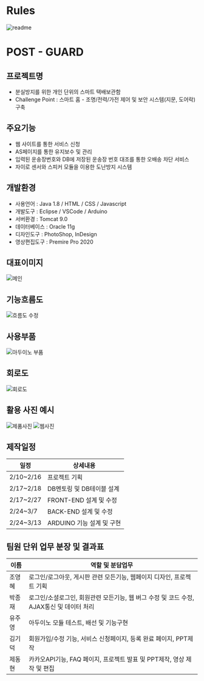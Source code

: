 # Rules
![readme](https://user-images.githubusercontent.com/97926463/156132420-6941a234-3327-4c6d-9377-e342cde74b88.png)


# POST - GUARD

## 프로젝트명
- 분실방지를 위한 개인 단위의 스마트 택배보관함
- Challenge Point : 스마트 홈 - 조명/전력/가전 제어 및 보안 시스템(지문, 도어락) 구축
## 주요기능
- 웹 사이트를 통한 서비스 신청
- AS페이지를 통한 유지보수 및 관리
- 입력된 운송장번호와 DB에 저장된 운송장 번호 대조를 통한 오배송 차단 서비스
- 자이로 센서와 스피커 모듈을 이용한 도난방지 시스템
## 개발환경
- 사용언어 : Java 1.8 / HTML / CSS / Javascript
- 개발도구 : Eclipse / VSCode / Arduino
- 서버환경 : Tomcat 9.0
- 데이터베이스 : Oracle 11g
- 디자인도구 : PhotoShop, InDesign
- 영상편집도구 : Premire Pro 2020
## 대표이미지
![메인](https://user-images.githubusercontent.com/97871608/158281988-4289b6a8-95ca-4b7c-a54b-315a07cef2f7.PNG)
## 기능흐름도
![흐름도 수정](https://user-images.githubusercontent.com/97871608/158286672-99666873-0da7-49be-88d5-2cf6b3352aa2.PNG)
## 사용부품
![아두이노 부품](https://user-images.githubusercontent.com/97871608/158282050-ded7dd2f-b0c0-4b88-bd74-692b9ab59fcd.PNG)
## 회로도
![회로도](https://user-images.githubusercontent.com/97871608/158282105-2b6451cf-b48d-48f6-bafe-f4c9dd41f027.PNG)
## 활용 사진 예시
![제품사진](https://user-images.githubusercontent.com/97871608/158283159-68a8b1f1-d67e-44d8-8fa7-24ca4d418a80.PNG)
![웹사진](https://user-images.githubusercontent.com/97923812/158287629-0534242d-054b-4540-a561-a81d3bd00cd0.jpg)
## 제작일정
|일정  |상세내용          |
|-------|-------------------|
|2/10~2/16|프로젝트 기획|
|2/17~2/18|DB멘토링 및 DB테이블 설계|
|2/17~2/27|FRONT-END 설계 및 수정|
|2/24~3/7|BACK-END 설계 및 수정|
|2/24~3/13|ARDUINO 기능 설계 및 구현|
## 팀원 단위 업무 분장 및 결과표
|이름   |역할 및 분담업무        |
|-------|-------------|
|조영혜|로그인/로그아웃, 게시판 관련 모든기능, 웹페이지 디자인, 프로젝트 기획|
|박종재|로그인/소셜로그인, 회원관련 모든기능, 웹 버그 수정 및 코드 수정, AJAX통신 및 데이터 처리|
|유주영|아두이노 모듈 테스트, 배선 및 기능구현|
|김기덕|회원가입/수정 기능, 서비스 신청페이지, 등록 완료 페이지, PPT제작|
|제동현|카카오API기능, FAQ 페이지, 프로젝트 발표 및 PPT제작, 영상 제작 및 편집|
